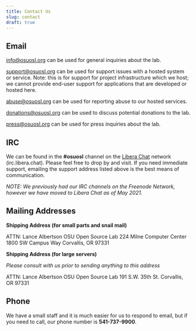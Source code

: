```yaml
---
title: Contact Us
slug: contact
draft: true
---
```


Email
------

info@osuosl.org can be used for general inquiries about the lab.

support@osuosl.org can be used for support issues with a hosted system or
service. Note: this is for support for project infrastructure which we host; we
cannot provide end-user support for applications that are developed or hosted
here.

abuse@osuosl.org can be used for reporting abuse to our hosted services.

donations@osuosl.org can be used to discuss potential donations to the lab.

press@osuosl.org can be used for press inquiries about the lab.

IRC
---

We can be found in the **#osuosl** channel on the [Libera Chat](https://libera.chat/) network (irc.libera.chat). Please feel free to drop by
and visit. If you need immediate support, emailing the support address listed above is the best means of communication.

*NOTE: We previously had our IRC channels on the Freenode Network, however we have moved to Libera Chat as of May
2021.*

Mailing Addresses
-----------------

**Shipping Address (for small parts and snail mail)**

ATTN: Lance Albertson 
OSU Open Source Lab
224 Milne Computer Center
1800 SW Campus Way
Corvallis, OR 97331


**Shipping Address (for large servers)**

*Please consult with us prior to sending anything to this address*

ATTN: Lance Albertson
OSU Open Source Lab
191 S.W. 35th St.
Corvallis, OR 97331

Phone
-----

We have a small staff and it is much easier for us to respond to email, but if
you need to call, our phone number is **541-737-9900**.
